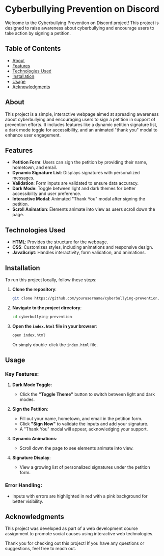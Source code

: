 # Cyberbullying Prevention on Discord

Welcome to the Cyberbullying Prevention on Discord project! This project is designed to raise awareness about cyberbullying and encourage users to take action by signing a petition.

## Table of Contents
- [About](#about)
- [Features](#features)
- [Technologies Used](#technologies-used)
- [Installation](#installation)
- [Usage](#usage)
- [Acknowledgments](#acknowledgments)

## About

This project is a simple, interactive webpage aimed at spreading awareness about cyberbullying and encouraging users to sign a petition in support of prevention efforts. It includes features like a dynamic petition signature list, a dark mode toggle for accessibility, and an animated "thank you" modal to enhance user engagement.

## Features

- **Petition Form**: Users can sign the petition by providing their name, hometown, and email.
- **Dynamic Signature List**: Displays signatures with personalized messages.
- **Validation**: Form inputs are validated to ensure data accuracy.
- **Dark Mode**: Toggle between light and dark themes for better accessibility and user preference.
- **Interactive Modal**: Animated "Thank You" modal after signing the petition.
- **Scroll Animation**: Elements animate into view as users scroll down the page.

## Technologies Used

- **HTML**: Provides the structure for the webpage.
- **CSS**: Customizes styles, including animations and responsive design.
- **JavaScript**: Handles interactivity, form validation, and animations.

## Installation

To run this project locally, follow these steps:

1. **Clone the repository**:
    ```bash
    git clone https://github.com/yourusername/cyberbullying-prevention.git
    ```

2. **Navigate to the project directory**:
    ```bash
    cd cyberbullying-prevention
    ```

3. **Open the `index.html` file in your browser**:
    ```bash
    open index.html
    ```
    Or simply double-click the `index.html` file.

## Usage

### Key Features:

1. **Dark Mode Toggle**: 
    - Click the **"Toggle Theme"** button to switch between light and dark modes.

2. **Sign the Petition**:
    - Fill out your name, hometown, and email in the petition form.
    - Click **"Sign Now"** to validate the inputs and add your signature.
    - A "Thank You" modal will appear, acknowledging your support.

3. **Dynamic Animations**:
    - Scroll down the page to see elements animate into view.

4. **Signature Display**:
    - View a growing list of personalized signatures under the petition form.

### Error Handling:
- Inputs with errors are highlighted in red with a pink background for better visibility.

## Acknowledgments

This project was developed as part of a web development course assignment to promote social causes using interactive web technologies. 

Thank you for checking out this project! If you have any questions or suggestions, feel free to reach out.
